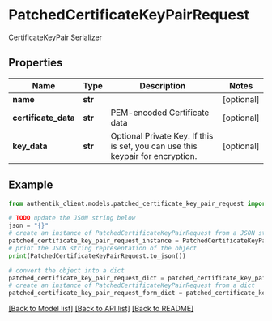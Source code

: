 # PatchedCertificateKeyPairRequest

CertificateKeyPair Serializer

## Properties

Name | Type | Description | Notes
------------ | ------------- | ------------- | -------------
**name** | **str** |  | [optional] 
**certificate_data** | **str** | PEM-encoded Certificate data | [optional] 
**key_data** | **str** | Optional Private Key. If this is set, you can use this keypair for encryption. | [optional] 

## Example

```python
from authentik_client.models.patched_certificate_key_pair_request import PatchedCertificateKeyPairRequest

# TODO update the JSON string below
json = "{}"
# create an instance of PatchedCertificateKeyPairRequest from a JSON string
patched_certificate_key_pair_request_instance = PatchedCertificateKeyPairRequest.from_json(json)
# print the JSON string representation of the object
print(PatchedCertificateKeyPairRequest.to_json())

# convert the object into a dict
patched_certificate_key_pair_request_dict = patched_certificate_key_pair_request_instance.to_dict()
# create an instance of PatchedCertificateKeyPairRequest from a dict
patched_certificate_key_pair_request_form_dict = patched_certificate_key_pair_request.from_dict(patched_certificate_key_pair_request_dict)
```
[[Back to Model list]](../README.md#documentation-for-models) [[Back to API list]](../README.md#documentation-for-api-endpoints) [[Back to README]](../README.md)


